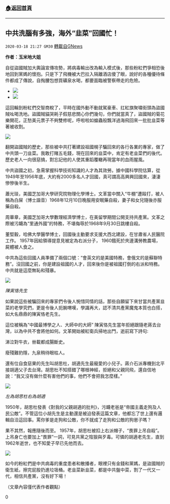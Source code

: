 ###  [:house:返回首頁](https://github.com/ourhimalayas/txt)
---

## 中共洗腦有多強，海外“韭菜”回國忙！
`2020-03-18 21:27 GM30` [轉載自GNews](https://gnews.org/zh-hant/144060/)

**作者：玉米地大姐**

自從盜國賊加大輿論宣傳攻勢，將病毒輸出改為輸入模式後，那些粉紅們爭相恐後地回到黨媽的懷抱。只是下了飛機被大巴拉入隔離酒店傻了眼，說好的各種優待條件都成了傳說，自掏腰包想買礦泉水喝，都要面臨被警察帶走的危險。

- ![](https://s3-ap-northeast-1.amazonaws.com/news.guo.offload.media/wp-content/uploads/2020/03/18013052/2-4-2.jpg)
- ![](https://s3-ap-northeast-1.amazonaws.com/news.guo.offload.media/wp-content/uploads/2020/03/18013139/3-37.jpg)


這回輪到粉紅們交智商稅了，平時在國外動不動就駕豪車、扛紅旗聚嘯街頭為盜國賊吆喝洗地。盜國賊貓哭耗子假慈悲關心你們幾句，你們就當真了，盜國賊的菊花樂開花，正愁美元票子不夠雙修呢，呼啦啦如蝗蟲般飄洋過海飛回來一批批韭菜等著被收割。

![](https://s3-ap-northeast-1.amazonaws.com/news.guo.offload.media/wp-content/uploads/2020/03/18013224/4-1-3.jpg)

翻開盜國賊的歷史，那些被中共打著建設祖國幌子騙回來的各行各業的專家，做了中共頭一刀韭菜。我敢打賭五毛錢，現在回來的韭菜中，肯定有老韭菜們的後代。歷史老人一向很惡搞，對忘記他的人使其重蹈覆轍再現當年的血雨腥風。

中共盜國之初，急需掌握科學技術知識的人才為其效勞。據中國科學院估算，從1949年至1956年底，大約有2000多名人才回國，真可謂高高興興回國來，淒淒慘慘後半生。

蕭光琰，美國芝加哥大學研究院物理化學博士。文革當中關入“牛棚”遭毆打，被人稱為白屎（博士諧音）1968年12月10日晚服用安眠藥自殺，妻子和女兒隨後亦服藥自殺。

周華章，美國芝加哥大學數理經濟學博士，在美留學期間公開支持共產黨。文革之際被污衊為“里通外國”的特務，不堪侮辱於1968年9月30日跳樓自殺。

董堅毅，哈佛大學醫學博士，回國後主動要求支援大西北建設，在甘肅省人民醫院工作。 1957年因給領導提意見被定為右派分子， 1960餓死於夾邊溝勞教農場，屍體被人食之。

中共為這些回國人員準備了兩個口號：“會英文的是美國特務，會俄文的是蘇聯特務”。沒回國之前，你是建設祖國的人才，回來後你是被祖國打倒的右派和特務。中共就是這麼無恥和殘暴。

![](https://s3-ap-northeast-1.amazonaws.com/news.guo.offload.media/wp-content/uploads/2020/03/18013243/5-2-2.jpg)

*陳寅恪先生*

如果說這些被騙回來的專家們令後人惋惜同情的話，那些自願留下來甘當共產黨韭菜的老學究們，更是令後人扼腕喟嘆，學識再大，認不清共產黨魔鬼本質也白搭，如大名鼎鼎的陳寅恪老先生。

這位被稱為“中國最博學之人、大師中的大師” 陳寅恪先生當年拒絕跟隨老蔣去台灣，以為中共不會將他如何。文革開始被紅衛兵掃地出門，逝前寫下詩句:

涕泣對牛衣，卌載都成腸斷史。

廢殘難豹隱，九泉稍待眼枯人。

還有位自食惡果的先生叫胡思杜，胡適先生最寵愛的小兒子。蔣介石派專機到北平接胡適父子去台灣。胡思杜不知搭錯了哪根神經，拒絕和父親同飛，還自信地說：“我又沒有做什麼有害他們的事，他們不會把我怎麼樣。”

![](https://s3-ap-northeast-1.amazonaws.com/news.guo.offload.media/wp-content/uploads/2020/03/18013324/6-3-2.jpg)

*左為胡思杜右為胡適*

1950年，胡思杜發表《對我的父親胡適的批判》，污衊老爸是“帝國主義走狗及人民公敵”。不管這位小胡先生是主動還是被迫發表這篇文章，他都忘了世上還有邏輯自洽這回事。罵你爹是走狗和公敵，你不就成了走狗和公敵的狗崽子嗎？

果不其然，報應隨後而至。 1957年，胡思杜被扣上右派帽子，“畏罪上吊自殺”。上吊身亡也要加上“畏罪”一詞，可見共黨之陰狠與歹毒。可憐的胡適老先生，直到1962年逝世，也不知愛子早已先他而去。

![](https://s3-ap-northeast-1.amazonaws.com/news.guo.offload.media/wp-content/uploads/2020/03/18013355/7-8.jpg)

如今的粉紅們是中共病毒的重度患者和散播者，眼裡只有金錢和黨媽，是盜國賊的衛生紙，擦完屁股扔進垃圾桶。老韭菜新韭菜，都是中共盤中菜，割了一代又一代，相信共產黨，沒有好下場！

（文章內容僅代表作者觀點）

0
